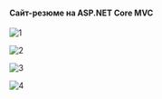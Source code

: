 #### Сайт-резюме на ASP.NET Core MVC

![1](https://github.com/Presstomsk/Site/blob/main/1.png)

![2](https://github.com/Presstomsk/Site/blob/main/2.png)

![3](https://github.com/Presstomsk/Site/blob/main/3.png)

![4](https://github.com/Presstomsk/Site/blob/main/4.png)
